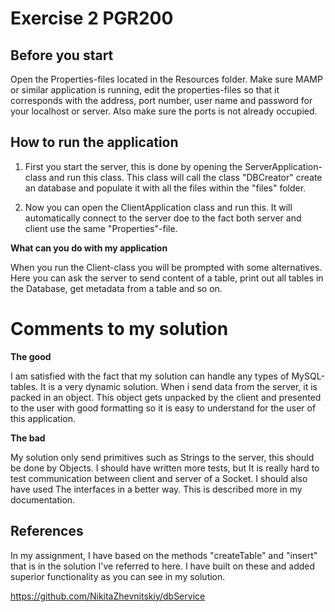 # Exercise 2 PGR200 #

## Before you start ##
Open the Properties-files located in the Resources folder. Make sure MAMP or similar application
is running, edit the properties-files so that it corresponds with the address, port number, user name
and password for your localhost or server. Also make sure the ports is not already occupied.

## How to run the application ##

1.  First you start the server, this is done by opening 
    the ServerApplication-class and run this class. This
    class will call the class "DBCreator" create an database 
    and populate it with all the files within the "files" folder.

2.  Now you can open the ClientApplication class and run this. It will
    automatically connect to the server doe to the fact both server
    and client use the same "Properties"-file.
    

**What can you do with my application**

When you run the Client-class you will be prompted with some alternatives.
Here you can ask the server to send content of a table, print out all tables
in the Database, get metadata from a table and so on.


# Comments to my solution #

**The good**

I am satisfied with the fact that my solution can handle any types of MySQL-tables.
It is a very dynamic solution. When i send data from the server, it is packed in an object.
This object gets unpacked by the client and presented to the user with good formatting so it
is easy to understand for the user of this application.


**The bad**

My solution only send primitives such as Strings to the server, this should be done by Objects.
I should have written more tests, but It is really hard to test communication between client and 
server of a Socket. I should also have used The interfaces in a better way. This is described more 
in my documentation. 

## References ##

In my assignment, I have based on the methods "createTable" and "insert" that is in the solution 
I've referred to here. I have built on these and added superior functionality as you can see in my solution.

https://github.com/NikitaZhevnitskiy/dbService

